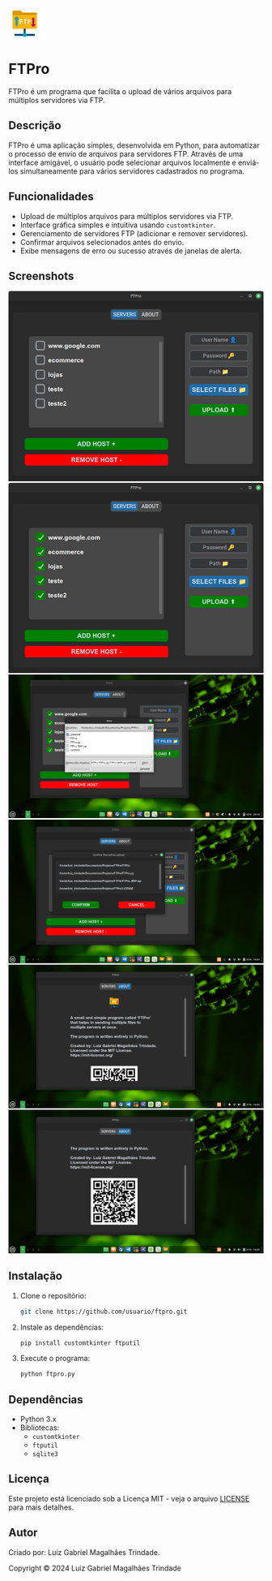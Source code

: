 ![FTPro logo](_internal/icons/icon.png)

# FTPro

FTPro é um programa que facilita o upload de vários arquivos para múltiplos servidores via FTP.

## Descrição

FTPro é uma aplicação simples, desenvolvida em Python, para automatizar o processo de envio de arquivos para servidores FTP. Através de uma interface amigável, o usuário pode selecionar arquivos localmente e enviá-los simultaneamente para vários servidores cadastrados no programa.

## Funcionalidades

- Upload de múltiplos arquivos para múltiplos servidores via FTP.
- Interface gráfica simples e intuitiva usando `customtkinter`.
- Gerenciamento de servidores FTP (adicionar e remover servidores).
- Confirmar arquivos selecionados antes do envio.
- Exibe mensagens de erro ou sucesso através de janelas de alerta.

## Screenshots

![Nenhuma opção selecionada](imagens/img1.png)
![Todas as opções foram selecionadas](imagens/img2.png)
![Selecionar arquivos para envio](imagens/img3.png)
![Confirmar arquivos que serão enviados](imagens/img4.png)
![Sobre](imagens/img5.png)
![Sobre com qrcode link para github](imagens/img6.png)

## Instalação

1. Clone o repositório:

    ```bash
    git clone https://github.com/usuario/ftpro.git
    ```

2. Instale as dependências:

    ```bash
    pip install customtkinter ftputil
    ```

3. Execute o programa:

    ```bash
    python ftpro.py
    ```

## Dependências

- Python 3.x
- Bibliotecas:
  - `customtkinter`
  - `ftputil`
  - `sqlite3`

## Licença

Este projeto está licenciado sob a Licença MIT - veja o arquivo [LICENSE](https://mit-license.org/) para mais detalhes.

## Autor

Criado por: Luiz Gabriel Magalhães Trindade.

Copyright © 2024 Luiz Gabriel Magalhães Trindade

